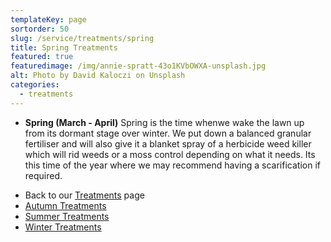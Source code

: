 ```yaml
---
templateKey: page
sortorder: 50
slug: /service/treatments/spring
title: Spring Treatments
featured: true
featuredimage: /img/annie-spratt-43o1KVbOWXA-unsplash.jpg
alt: Photo by David Kaloczi on Unsplash
categories:
  - treatments
---
```


* **Spring  (March - April)**
  Spring is the time whenwe wake the lawn up from its dormant stage over winter.  We put down a balanced granular fertiliser and will also give it a blanket spray of a herbicide weed killer which will rid weeds or a moss control depending on what it needs.  Its this time of the year where we may recommend having a scarification if required.


- Back to our [Treatments](/treatments) page
- [Autumn Treatments](/treatments/autumn)
- [Summer Treatments](/treatments/summer)
- [Winter Treatments](/treatments/winter)